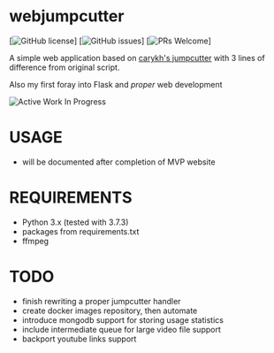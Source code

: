 # webjumpcutter
[![GitHub license](https://img.shields.io/github/license/mardab/webjumpcutter.svg)]
[![GitHub issues](https://img.shields.io/github/issues/mardab/webjumpcutter.svg)]
[![PRs Welcome](https://img.shields.io/badge/PRs-welcome-brightgreen.svg)]

A simple web application based on [carykh's jumpcutter](https://github.com/carykh/jumpcutter) with 3 lines of difference from original script.

Also my first foray into Flask and *proper* web development

![Active Work In Progress](https://unpkg.com/vvwip/AWIP.svg)
# USAGE
- will be documented after completion of MVP website
# REQUIREMENTS
- Python 3.x (tested with 3.7.3)
- packages from requirements.txt
- ffmpeg
# TODO
- finish rewriting a proper jumpcutter handler
- create docker images repository, then automate
- introduce mongodb support for storing usage statistics
- include intermediate queue for large video file support
- backport youtube links support